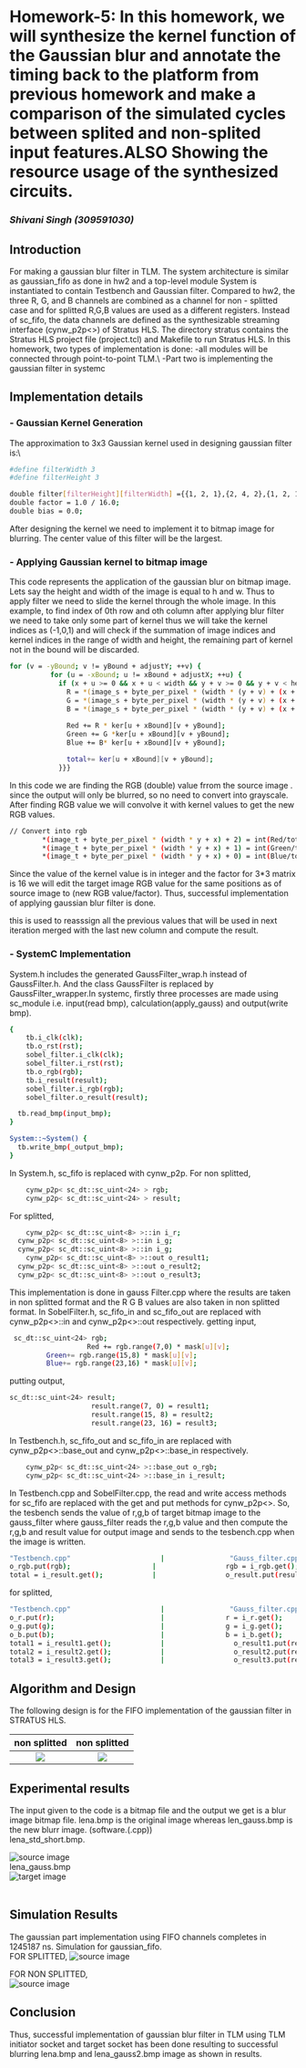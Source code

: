 # Homework-5: In this homework, we will synthesize the kernel function of the Gaussian blur and annotate the timing back to the platform from previous homework and make a comparison of the simulated cycles between splited and non-splited input features.ALSO Showing the resource usage of the synthesized circuits. 
### _Shivani Singh (309591030)_

## Introduction
For making a gaussian blur filter in TLM.
The system architecture is similar as gaussian_fifo as done in hw2 and a top-level module System is instantiated to contain Testbench and Gaussian filter.
Compared to hw2, the three R, G, and B channels are combined as a channel for non - splitted case and for splitted R,G,B values are used as a different registers.
Instead of sc_fifo, the data channels are defined as the synthesizable streaming interface (cynw_p2p<>) of Stratus HLS.
The directory stratus contains the Stratus HLS project file (project.tcl) and Makefile to run Stratus HLS.
In this homework, two types of implementation is done:
-all modules will be connected through point-to-point TLM.\\
-Part two is implementing the gaussian filter in systemc


## Implementation details 

### - Gaussian Kernel Generation
The approximation to 3x3 Gaussian kernel used in designing gaussian filter is:\\
```sh
#define filterWidth 3
#define filterHeight 3

double filter[filterHeight][filterWidth] ={{1, 2, 1},{2, 4, 2},{1, 2, 1}};
double factor = 1.0 / 16.0;
double bias = 0.0;
```
After designing the kernel we need to implement it to bitmap image for blurring. The center value of this filter will be the largest. 


### - Applying Gaussian kernel to bitmap image
This code represents the application of the gaussian blur on bitmap image. Lets say the height and width of the image is equal to h and w. Thus to apply filter we need to slide the kernel through the whole image. In this example, to find index of 0th row and oth column after applying blur filter we need to take only some part of kernel thus we will take the kernel indices as (-1,0,1) and will check if the summation of image indices and kernel indices in the range of width and height, the remaining part of kernel not in the bound will be discarded.
```sh
for (v = -yBound; v != yBound + adjustY; ++v) {
          for (u = -xBound; u != xBound + adjustX; ++u) {
            if (x + u >= 0 && x + u < width && y + v >= 0 && y + v < height) {
              R = *(image_s + byte_per_pixel * (width * (y + v) + (x + u)) + 2);
              G = *(image_s + byte_per_pixel * (width * (y + v) + (x + u)) + 1);
              B = *(image_s + byte_per_pixel * (width * (y + v) + (x + u)) + 0);
               
              Red += R * ker[u + xBound][v + yBound];
              Green += G *ker[u + xBound][v + yBound];
              Blue += B* ker[u + xBound][v + yBound];

              total+= ker[u + xBound][v + yBound];
            }}}
```
In this code we are finding the RGB (double) value frrom the source image . since the output will only be blurred, so no need to convert into grayscale. After finding RGB value we will convolve it with kernel values to get the new RGB values. 

```sh
// Convert into rgb
        *(image_t + byte_per_pixel * (width * y + x) + 2) = int(Red/total);
        *(image_t + byte_per_pixel * (width * y + x) + 1) = int(Green/total);
        *(image_t + byte_per_pixel * (width * y + x) + 0) = int(Blue/total);
```
Since the value of the kernel value is in integer and the factor for 3*3 matrix is 16 we will edit the target image RGB value for the same positions as of source image to (new RGB value/factor). Thus, successful implementation of applying gaussian blur filter is done.


this is used to reasssign all the previous values that will be used in next iteration merged with the last new column and compute the result.
### - SystemC Implementation
System.h includes the generated GaussFilter_wrap.h instead of GaussFilter.h. And the class GaussFilter is replaced by GaussFilter_wrapper.In systemc, firstly three processes are made using sc_module i.e. input(read bmp), calculation(apply_gauss) and output(write bmp).
```sh
{
	tb.i_clk(clk);
	tb.o_rst(rst);
	sobel_filter.i_clk(clk);
	sobel_filter.i_rst(rst);
	tb.o_rgb(rgb);
	tb.i_result(result);
	sobel_filter.i_rgb(rgb);
	sobel_filter.o_result(result);

  tb.read_bmp(input_bmp);
}

System::~System() {
  tb.write_bmp(_output_bmp);
}

```

In System.h, sc_fifo is replaced with cynw_p2p.
For non splitted,
```sh
	cynw_p2p< sc_dt::sc_uint<24> > rgb;
	cynw_p2p< sc_dt::sc_uint<24> > result;

```
For splitted,
```sh
	cynw_p2p< sc_dt::sc_uint<8> >::in i_r;
  cynw_p2p< sc_dt::sc_uint<8> >::in i_g;
  cynw_p2p< sc_dt::sc_uint<8> >::in i_g;
	cynw_p2p< sc_dt::sc_uint<8> >::out o_result1;
  cynw_p2p< sc_dt::sc_uint<8> >::out o_result2;
  cynw_p2p< sc_dt::sc_uint<8> >::out o_result3;


```

This implementation is done in gauss Filter.cpp where the results are taken in non splitted format and the R G B values are also taken in non splitted format.
 In SobelFilter.h, sc_fifo_in and sc_fifo_out are replaced with cynw_p2p<>::in and cynw_p2p<>::out respectively. 
 getting input,
 ```sh
  sc_dt::sc_uint<24> rgb;
					Red += rgb.range(7,0) * mask[u][v];
          Green+= rgb.range(15,8) * mask[u][v];
          Blue+= rgb.range(23,16) * mask[u][v];


```
putting output,
```sh
sc_dt::sc_uint<24> result;
					result.range(7, 0) = result1;
					result.range(15, 8) = result2;
					result.range(23, 16) = result3;


```

In Testbench.h, sc_fifo_out and sc_fifo_in are replaced with cynw_p2p<>::base_out and cynw_p2p<>::base_in respectively.
```sh
	cynw_p2p< sc_dt::sc_uint<24> >::base_out o_rgb;
	cynw_p2p< sc_dt::sc_uint<24> >::base_in i_result;

```



In Testbench.cpp and SobelFilter.cpp, the read and write access methods for sc_fifo are replaced with the get and put methods for cynw_p2p<>.
 So, the tesbench sends the value of r,g,b of target bitmap image to the gauss_filter where gauss_filter reads the r,g,b value and then compute the r,g,b and result value for output image and sends to the tesbench.cpp when the image is written.
```sh
"Testbench.cpp"                      |                "Gauss_filter.cpp"
o_rgb.put(rgb);                    |                 rgb = i_rgb.get();
total = i_result.get();            |                 o_result.put(result);                
```
for splitted,
```sh
"Testbench.cpp"                      |                "Gauss_filter.cpp"
o_r.put(r);                          |               r = i_r.get();
o_g.put(g);                          |               g = i_g.get();
o_b.put(b);                          |               b = i_b.get();
total1 = i_result1.get();            |                 o_result1.put(result1);   
total2 = i_result2.get();            |                 o_result2.put(result2);  
total3 = i_result3.get();            |                 o_result3.put(result3);  
```

## Algorithm and Design
The following design is for the FIFO implementation of the gaussian filter in STRATUS HLS.

non splitted            |  non splitted
:-------------------------:|:-------------------------:
![](https://github.com/infinite234/ee6470_hw5-hw6-hw7-hw1/blob/main/hw5/siv%20(1).png)  |  ![](https://github.com/infinite234/ee6470_hw5-hw6-hw7-hw1/blob/main/hw5/siv.png)


## Experimental results
The input given to the code is a bitmap file and the output we get is a blur image bitmap file.
lena.bmp is the original image whereas len_gauss.bmp is the  new blurr image. (software.(.cpp))<br/>
lena_std_short.bmp.<br/>

![source image](https://raw.githubusercontent.com/infinite234/ee6470/main/hw1/gauss_fiter_cpp/lena_std_short.bmp)<br/>
lena_gauss.bmp<br/>
![target image](https://raw.githubusercontent.com/infinite234/ee6470/main/hw1/gauss_fiter_cpp/lena_gauss2.bmp)<br/><br/>

## Simulation Results
The gaussian part implementation using FIFO channels completes in 1245187 ns.
Simulation for gaussian_fifo.<br/>
FOR SPLITTED,
![source image](https://github.com/infinite234/ee6470_hw5-hw6-hw7-hw1/blob/main/hw5/SPLITTED.PNG)<br/>

FOR NON SPLITTED,<br/>
![source image](https://github.com/infinite234/ee6470_hw5-hw6-hw7-hw1/blob/main/hw5/SHIV_STRATUS.PNG)<br/>

## Conclusion
Thus, successful implementation of gaussian blur filter in TLM using TLM initiator socket and target socket has been done resulting to successful blurring lena.bmp and lena_gauss2.bmp image  as shown in results.
